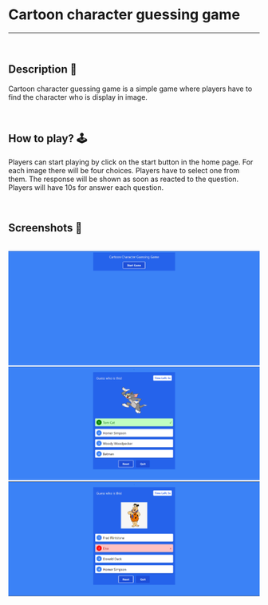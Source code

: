 # **Cartoon character guessing game** 

---

<br>

## **Description 📃**
Cartoon character guessing game is a simple game where players have to find the character who is display in image.

<br>

## **How to play? 🕹️**
Players can start playing by click on the start button in the home page. For each image there will be four choices. Players have to select one from them. The response will be shown as soon as reacted to the question. Players will have 10s for answer each question.

<br>

## **Screenshots 📸**

<br><img src="./images/image_01.png" alt="Image Description">
<br>
<img src="./images/image_02.png" alt="Image Description">
<br>
<img src="./images/image_03.png" alt="Image Description">





<br>
